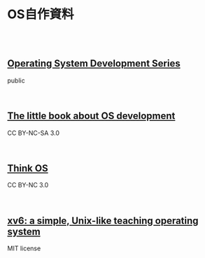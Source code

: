 # OS自作資料

<br><br>

## [Operating System Development Series](http://www.brokenthorn.com/Resources/OSDevIndex.html)  
public

<br>

## [The little book about OS development](https://littleosbook.github.io)  
CC BY-NC-SA 3.0

<br>

## [Think OS](https://greenteapress.com/thinkos/)  
CC BY-NC 3.0

<br>

## [xv6: a simple, Unix-like teaching operating system](https://pdos.csail.mit.edu/6.828/2019/xv6/book-riscv-rev0.pdf)  
MIT license
